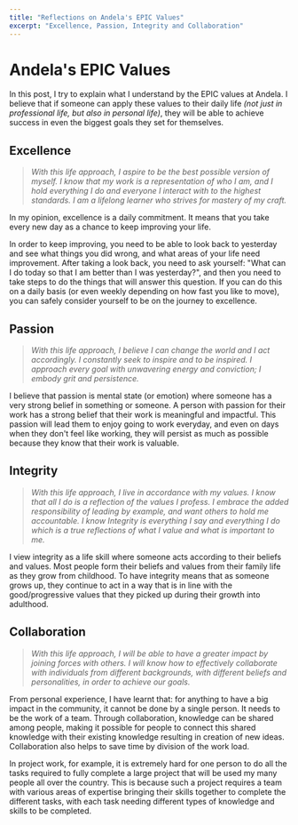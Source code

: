```yaml
---
title: "Reflections on Andela's EPIC Values"
excerpt: "Excellence, Passion, Integrity and Collaboration"
---
```


# Andela's EPIC Values

In this post, I try to explain what I understand by the EPIC values at Andela. I believe that if someone can apply these values to their daily life _(not just in professional life, but also in personal life)_, they will be able to achieve success in even the biggest goals they set for themselves.

## Excellence

> _With this life approach, I aspire to be the best possible version of myself. I know that my work is a representation of who I am, and I hold everything I do and everyone I interact with to the highest standards. I am a lifelong learner who strives for mastery of my craft._

In my opinion, excellence is a daily commitment. It means that you take every new day as a chance to keep improving your life. 

In order to keep improving, you need to be able to look back to yesterday and see what things you did wrong, and what areas of your life need improvement. After taking a look back, you need to ask yourself: "What can I do today so that I am better than I was yesterday?", and then you need to take steps to do the things that will answer this question. If you can do this on a daily basis (or even weekly depending on how fast you like to move), you can safely consider yourself to be on the journey to excellence.

## Passion

> _With this life approach, I believe I can change the world and I act accordingly. I constantly seek to inspire and to be inspired. I approach every goal with unwavering energy and conviction; I embody grit and persistence._

I believe that passion is mental state (or emotion) where someone has a very strong belief in something or someone. A person with passion for their work has a strong belief that their work is meaningful and impactful. This passion will lead them to enjoy going to work everyday, and even on days when they don't feel like working, they will persist as much as possible because they know that their work is valuable.

## Integrity

> _With this life approach, I live in accordance with my values. I know that all I do is a reflection of the values I profess. I embrace the added responsibility of leading by example, and want others to hold me accountable. I know Integrity is everything I say and everything I do which is a true reflections of what I value and what is important to me._

I view integrity as a life skill where someone acts according to their beliefs and values. Most people form their beliefs and values from their family life as they grow from childhood. To have integrity means that as someone grows up, they continue to act in a way that is in line with the good/progressive values that they picked up during their growth into adulthood.

## Collaboration

> _With this life approach, I will be able to have a greater impact by joining forces with others. I will know how to effectively collaborate with individuals from different backgrounds, with different beliefs and personalities, in order to achieve our goals._

From personal experience, I have learnt that: for anything to have a big impact in the community, it cannot be done by a single person. It needs to be the work of a team. Through collaboration, knowledge can be shared among people, making it possible for people to connect this shared knowledge with their existing knowledge resulting in creation of new ideas. Collaboration also helps to save time by division of the work load.

In project work, for example, it is extremely hard for one person to do all the tasks required to fully complete a large project that will be used my many people all over the country. This is because such a project requires a team with various areas of expertise bringing their skills together to complete the different tasks, with each task needing different types of knowledge and skills to be completed.